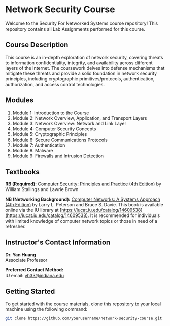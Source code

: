 # Network Security Course

Welcome to the Security For Networked Systems course repository! This repository contains all Lab Assignments performed for this course.

## Course Description

This course is an in-depth exploration of network security, covering threats to information confidentiality, integrity, and availability across different layers of the Internet. The coursework delves into defense mechanisms that mitigate these threats and provide a solid foundation in network security principles, including cryptographic primitives/protocols, authentication, authorization, and access control technologies.

## Modules

1. Module 1: Introduction to the Course
2. Module 2: Network Overview, Application, and Transport Layers
3. Module 3: Network Overview: Network and Link Layer
4. Module 4: Computer Security Concepts
5. Module 5: Cryptographic Principles
6. Module 6: Secure Communications Protocols
7. Module 7: Authentication
8. Module 8: Malware
9. Module 9: Firewalls and Intrusion Detection

## Textbooks

**RB (Required):** [Computer Security: Principles and Practice (4th Edition)](https://www.amazon.com/Computer-Security-Principles-Practice-4th/dp/0134794109) by William Stallings and Lawrie Brown

**NB (Networking Background):** [Computer Networks: A Systems Approach (4th Edition)](https://iucat.iu.edu/catalog/14609538) by Larry L. Peterson and Bruce S. Davie. This book is available online via the IU library at [https://iucat.iu.edu/catalog/14609538](https://iucat.iu.edu/catalog/14609538). It is recommended for individuals with limited knowledge of computer network topics or those in need of a refresher.

## Instructor's Contact Information

**Dr. Yan Huang**  
Associate Professor  

**Preferred Contact Method:**  
IU email: [yh33@indiana.edu](mailto:yh33@indiana.edu)

## Getting Started

To get started with the course materials, clone this repository to your local machine using the following command:

```bash
git clone https://github.com/yourusername/network-security-course.git

